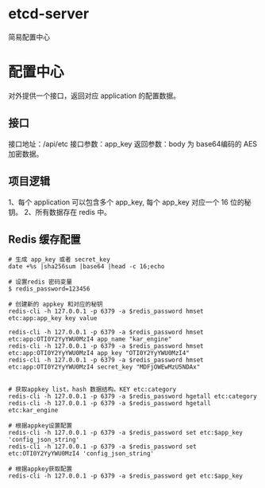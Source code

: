 # etcd-server
简易配置中心

# 配置中心
对外提供一个接口，返回对应 application 的配置数据。

## 接口 
接口地址：/api/etc
接口参数：app_key
返回参数：body 为 base64编码的 AES 加密数据。

## 项目逻辑
1、每个 application 可以包含多个 app_key, 每个 app_key 对应一个 16 位的秘钥。
2、所有数据存在 redis 中。

## Redis 缓存配置

```shell 
# 生成 app_key 或者 secret_key
date +%s |sha256sum |base64 |head -c 16;echo

# 设置redis 密码变量
$ redis_password=123456

# 创建新的 appkey 和对应的秘钥
redis-cli -h 127.0.0.1 -p 6379 -a $redis_password hmset etc:app:app_key key value

redis-cli -h 127.0.0.1 -p 6379 -a $redis_password hmset etc:app:OTI0Y2YyYWU0MzI4 app_name "kar_engine"
redis-cli -h 127.0.0.1 -p 6379 -a $redis_password hmset etc:app:OTI0Y2YyYWU0MzI4 app_key "OTI0Y2YyYWU0MzI4"
redis-cli -h 127.0.0.1 -p 6379 -a $redis_password hmset etc:app:OTI0Y2YyYWU0MzI4 secret_key "MDFjOWEwMzU5NDAx"


# 获取appkey list，hash 数据结构。KEY etc:category
redis-cli -h 127.0.0.1 -p 6379 -a $redis_password hgetall etc:category
redis-cli -h 127.0.0.1 -p 6379 -a $redis_password hgetall etc:kar_engine

# 根据appkey设置配置
redis-cli -h 127.0.0.1 -p 6379 -a $redis_password set etc:$app_key 'config_json_string'
redis-cli -h 127.0.0.1 -p 6379 -a $redis_password set etc:OTI0Y2YyYWU0MzI4 'config_json_string'

# 根据appkey获取配置
redis-cli -h 127.0.0.1 -p 6379 -a $redis_password get etc:$app_key


```

